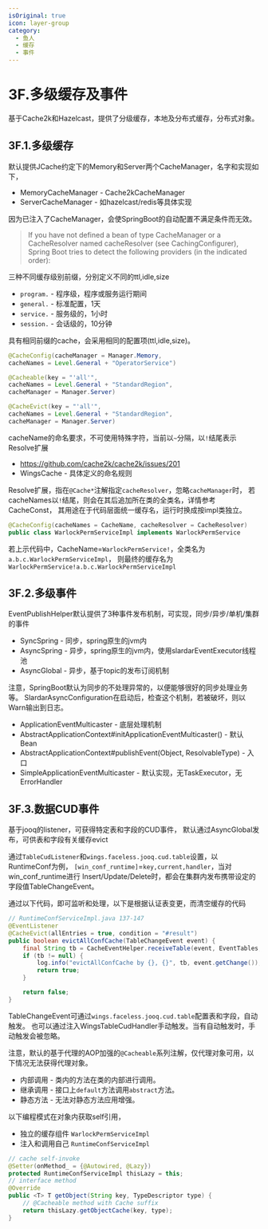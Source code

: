 ```yaml
---
isOriginal: true
icon: layer-group
category:
  - 鱼人
  - 缓存
  - 事件
---
```


# 3F.多级缓存及事件

基于Cache2k和Hazelcast，提供了分级缓存，本地及分布式缓存，分布式对象。

## 3F.1.多级缓存

默认提供JCache约定下的Memory和Server两个CacheManager，名字和实现如下，

* MemoryCacheManager - Cache2kCacheManager
* ServerCacheManager - 如hazelcast/redis等具体实现

因为已注入了CacheManager，会使SpringBoot的自动配置不满足条件而无效。

> If you have not defined a bean of type CacheManager or
> a CacheResolver named cacheResolver (see CachingConfigurer),
> Spring Boot tries to detect the following providers (in the indicated order):

三种不同缓存级别前缀，分别定义不同的ttl,idle,size

* `program.` - 程序级，程序或服务运行期间
* `general.` - 标准配置，1天
* `service.` - 服务级的，1小时
* `session.` - 会话级的，10分钟

具有相同前缀的cache，会采用相同的配置项(ttl,idle,size)。

```java
@CacheConfig(cacheManager = Manager.Memory,
cacheNames = Level.General + "OperatorService")

@Cacheable(key = "'all'",
cacheNames = Level.General + "StandardRegion",
cacheManager = Manager.Server)

@CacheEvict(key = "'all'",
cacheNames = Level.General + "StandardRegion",
cacheManager = Manager.Server)
```

cacheName的命名要求，不可使用特殊字符，当前以`~`分隔，以`!`结尾表示Resolve扩展

* <https://github.com/cache2k/cache2k/issues/201>
* WingsCache - 具体定义的命名规则

Resolve扩展，指在`@Cache*`注解指定`cacheResolver`，忽略`cacheManager`时，
若cacheNames以`!`结尾，则会在其后追加所在类的全类名，详情参考 CacheConst，
其用途在于代码层面统一缓存名，运行时换成按impl类独立。

```java
@CacheConfig(cacheNames = CacheName, cacheResolver = CacheResolver)
public class WarlockPermServiceImpl implements WarlockPermService
```

若上示代码中，CacheName=`WarlockPermService!`，全类名为`a.b.c.WarlockPermServiceImpl`，
则最终的缓存名为`WarlockPermService!a.b.c.WarlockPermServiceImpl`

## 3F.2.多级事件

EventPublishHelper默认提供了3种事件发布机制，可实现，同步/异步/单机/集群的事件

* SyncSpring - 同步，spring原生的jvm内
* AsyncSpring - 异步，spring原生的jvm内，使用slardarEventExecutor线程池
* AsyncGlobal - 异步，基于topic的发布订阅机制

注意，SpringBoot默认为同步的不处理异常的，以便能够很好的同步处理业务等。
SlardarAsyncConfiguration在启动后，检查这个机制，若被破坏，则以Warn输出到日志。

* ApplicationEventMulticaster - 底层处理机制
* AbstractApplicationContext#initApplicationEventMulticaster() - 默认Bean
* AbstractApplicationContext#publishEvent(Object, ResolvableType) - 入口
* SimpleApplicationEventMulticaster - 默认实现，无TaskExecutor，无ErrorHandler

## 3F.3.数据CUD事件

基于jooq的listener，可获得特定表和字段的CUD事件，
默认通过AsyncGlobal发布，可供表和字段有关缓存evict

通过`TableCudListener`和`wings.faceless.jooq.cud.table`设置，以RuntimeConf为例，
`[win_conf_runtime]`=`key,current,handler`，当对win_conf_runtime进行
Insert/Update/Delete时，都会在集群内发布携带设定的字段值TableChangeEvent。

通过以下代码，即可监听和处理，以下是根据认证表变更，而清空缓存的代码

```java
// RuntimeConfServiceImpl.java 137-147
@EventListener
@CacheEvict(allEntries = true, condition = "#result")
public boolean evictAllConfCache(TableChangeEvent event) {
    final String tb = CacheEventHelper.receiveTable(event, EventTables, DELETE | UPDATE);
    if (tb != null) {
        log.info("evictAllConfCache by {}, {}", tb, event.getChange());
        return true;
    }

    return false;
}
```

TableChangeEvent可通过`wings.faceless.jooq.cud.table`配置表和字段，自动触发。
也可以通过注入WingsTableCudHandler手动触发。当有自动触发时，手动触发会被忽略。

注意，默认的基于代理的AOP加强的`@Cacheable`系列注解，仅代理对象可用，以下情况无法获得代理对象。

* 内部调用 - 类内的方法在类的内部进行调用。
* 继承调用 - 接口上`default`方法调用`abstract`方法。
* 静态方法 - 无法对静态方法应用增强。

以下编程模式在对象内获取self引用，

* 独立的缓存组件 `WarlockPermServiceImpl`
* 注入和调用自己 `RuntimeConfServiceImpl`

```java
// cache self-invoke
@Setter(onMethod_ = {@Autowired, @Lazy})
protected RuntimeConfServiceImpl thisLazy = this;
// interface method
@Override
public <T> T getObject(String key, TypeDescriptor type) {
    // @Cacheable method with Cache suffix
    return thisLazy.getObjectCache(key, type);
}
```
